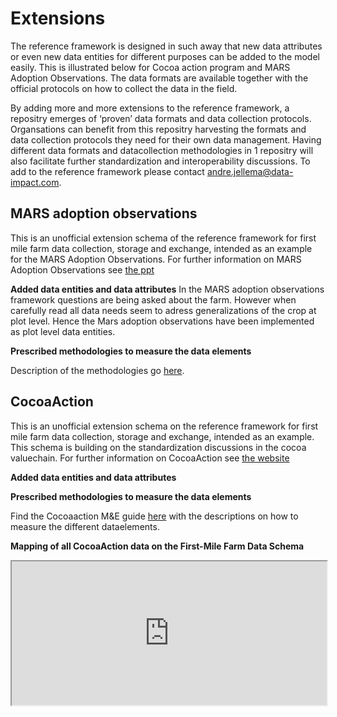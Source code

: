 Extensions
===============
The reference framework is designed in such away that new data attributes or even new data entities for different purposes can be added to the model easily. This is illustrated below for Cocoa action program and MARS Adoption Observations. The data formats are available together with the official protocols on how to collect the data in the field.

By adding more and more extensions to the reference framework, a repositry emerges of ‘proven’ data formats and data collection protocols. Organsations can benefit from this repositry harvesting the formats and data collection protocols they need for their own data management. Having different data formats and datacollection methodologies in 1 repositry will also facilitate further standardization and interoperability discussions. To add to the reference framework please contact andre.jellema@data-impact.com.

## MARS adoption observations

This is an unofficial extension schema of the reference framework for first mile farm data collection, storage and exchange, intended as an example for the MARS Adoption Observations. For further information on MARS Adoption Observations see [the ppt](https://sustainablefoodlab.org/wp-content/uploads/2017/03/Mars_Cocoa-learnings_SFL-smallholders-meeting-1.pdf)  

**Added data entities and data attributes**
In the MARS adoption observations framework questions are being asked about the farm. However when carefully read all data needs seem to adress generalizations of the crop at plot level. Hence the Mars adoption observations have been implemented as plot level data entities. 

<script src="../_static/docson/widget.js" data-schema="https://raw.githubusercontent.com/firstmile/reference-framework/master/docs/_static/marsadoptionobservations.json"></script>

**Prescribed methodologies to measure the data elements**

Description of the methodologies go [here](https://docs.google.com/spreadsheets/d/1RefjQJqW4DkvEYrrUBMF-96gnF1HJESh1W_ILyu6k7Y/edit?usp=sharing). 


## CocoaAction

This is an unofficial extension schema on the reference framework for first mile farm data collection, storage and exchange, intended as an example. This schema is building on the standardization discussions in the cocoa valuechain. For further information on CocoaAction see [the website](http://www.worldcocoafoundation.org/about-wcf/cocoaaction/)  

**Added data entities and data attributes**
<script src="../_static/docson/widget.js" data-schema="https://raw.githubusercontent.com/firstmile/reference-framework/master/docs/_static/cocoaaction.json"></script>

**Prescribed methodologies to measure the data elements**

Find the Cocoaaction M&E guide [here](http://www.worldcocoafoundation.org/wp-content/uploads/20160427-HR_CocoaAction-MandE-Guide-1.pdf) with the descriptions on how to measure the different dataelements.

**Mapping of all CocoaAction data on the First-Mile Farm Data Schema**

<html>
<iframe  src="https://docs.google.com/spreadsheets/d/e/2PACX-1vSk98_vP9-pFtRQb74nlFGS4YMn0NN3gKy-CLtwgSfh8O2ijKaGdH8-rAV6JR1kSkdYLtm7WfeWMNDZ/pubhtml" height="230" width="100%" ></iframe>
</html>




